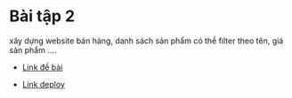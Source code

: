 # Bài tập 2

xây dựng website bán hàng, danh sách sản phẩm có thể filter theo tên, giá sản phẩm ....

- [Link đề bài](https://docs.google.com/spreadsheets/d/1XAYZTAhlIheMo_T14Mh2CLvXvXI0Waim/edit#gid=494762891)

- [Link deploy](https://fir-sample-23301.web.app/)
